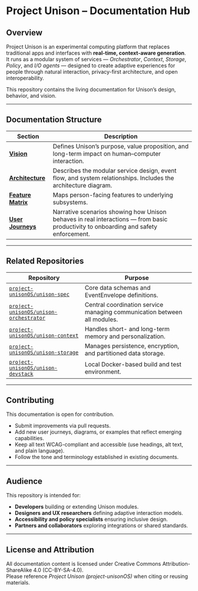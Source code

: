 # Project Unison – Documentation Hub

## Overview

Project Unison is an experimental computing platform that replaces traditional apps and interfaces with **real-time, context-aware generation**.  
It runs as a modular system of services — *Orchestrator*, *Context*, *Storage*, *Policy*, and *I/O agents* — designed to create adaptive experiences for people through natural interaction, privacy-first architecture, and open interoperability.

This repository contains the living documentation for Unison’s design, behavior, and vision.

---

## Documentation Structure

| Section | Description |
|----------|-------------|
| [**Vision**](vision.md) | Defines Unison’s purpose, value proposition, and long-term impact on human–computer interaction. |
| [**Architecture**](architecture.md) | Describes the modular service design, event flow, and system relationships. Includes the architecture diagram. |
| [**Feature Matrix**](feature-matrix.md) | Maps person-facing features to underlying subsystems. |
| [**User Journeys**](user-journeys/README.md) | Narrative scenarios showing how Unison behaves in real interactions — from basic productivity to onboarding and safety enforcement. |

---

## Related Repositories

| Repository | Purpose |
|-------------|----------|
| [`project-unisonOS/unison-spec`](https://github.com/project-unisonOS/unison-spec) | Core data schemas and EventEnvelope definitions. |
| [`project-unisonOS/unison-orchestrator`](https://github.com/project-unisonOS/unison-orchestrator) | Central coordination service managing communication between all modules. |
| [`project-unisonOS/unison-context`](https://github.com/project-unisonOS/unison-context) | Handles short- and long-term memory and personalization. |
| [`project-unisonOS/unison-storage`](https://github.com/project-unisonOS/unison-storage) | Manages persistence, encryption, and partitioned data storage. |
| [`project-unisonOS/unison-devstack`](https://github.com/project-unisonOS/unison-devstack) | Local Docker-based build and test environment. |

---

## Contributing

This documentation is open for contribution.  

- Submit improvements via pull requests.  
- Add new user journeys, diagrams, or examples that reflect emerging capabilities.  
- Keep all text WCAG-compliant and accessible (use headings, alt text, and plain language).  
- Follow the tone and terminology established in existing documents.

---

## Audience

This repository is intended for:  

- **Developers** building or extending Unison modules.  
- **Designers and UX researchers** defining adaptive interaction models.  
- **Accessibility and policy specialists** ensuring inclusive design.  
- **Partners and collaborators** exploring integrations or shared standards.

---

## License and Attribution

All documentation content is licensed under Creative Commons Attribution-ShareAlike 4.0 (CC-BY-SA-4.0).  
Please reference *Project Unison (project-unisonOS)* when citing or reusing materials.
